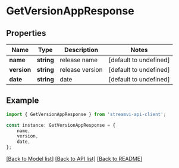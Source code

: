 # GetVersionAppResponse


## Properties

Name | Type | Description | Notes
------------ | ------------- | ------------- | -------------
**name** | **string** | release name | [default to undefined]
**version** | **string** | release version | [default to undefined]
**date** | **string** | date | [default to undefined]

## Example

```typescript
import { GetVersionAppResponse } from 'streamvi-api-client';

const instance: GetVersionAppResponse = {
    name,
    version,
    date,
};
```

[[Back to Model list]](../README.md#documentation-for-models) [[Back to API list]](../README.md#documentation-for-api-endpoints) [[Back to README]](../README.md)
